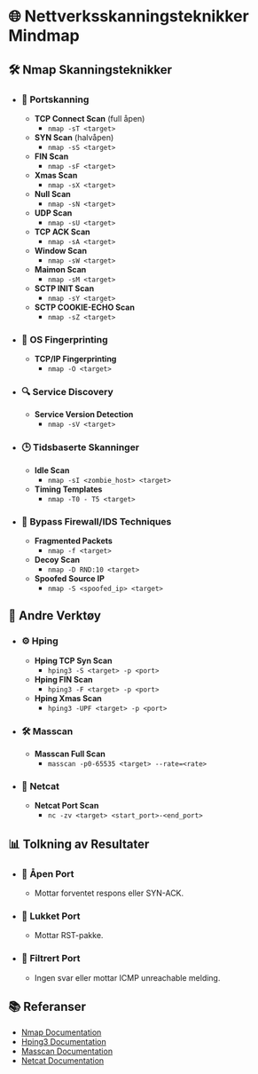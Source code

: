 # 🌐 Nettverksskanningsteknikker Mindmap

## 🛠️ Nmap Skanningsteknikker
- ### 🔎 Portskanning
  - **TCP Connect Scan** (full åpen)
    - `nmap -sT <target>`
  - **SYN Scan** (halvåpen)
    - `nmap -sS <target>`
  - **FIN Scan**
    - `nmap -sF <target>`
  - **Xmas Scan**
    - `nmap -sX <target>`
  - **Null Scan**
    - `nmap -sN <target>`
  - **UDP Scan**
    - `nmap -sU <target>`
  - **TCP ACK Scan**
    - `nmap -sA <target>`
  - **Window Scan**
    - `nmap -sW <target>`
  - **Maimon Scan**
    - `nmap -sM <target>`
  - **SCTP INIT Scan**
    - `nmap -sY <target>`
  - **SCTP COOKIE-ECHO Scan**
    - `nmap -sZ <target>`

- ### 🔄 OS Fingerprinting
  - **TCP/IP Fingerprinting**
    - `nmap -O <target>`

- ### 🔍 Service Discovery
  - **Service Version Detection**
    - `nmap -sV <target>`

- ### 🕒 Tidsbaserte Skanninger
  - **Idle Scan**
    - `nmap -sI <zombie_host> <target>`
  - **Timing Templates**
    - `nmap -T0 - T5 <target>`

- ### 🚀 Bypass Firewall/IDS Techniques
  - **Fragmented Packets**
    - `nmap -f <target>`
  - **Decoy Scan**
    - `nmap -D RND:10 <target>`
  - **Spoofed Source IP**
    - `nmap -S <spoofed_ip> <target>`

## 🔧 Andre Verktøy
- ### ⚙️ Hping
  - **Hping TCP Syn Scan**
    - `hping3 -S <target> -p <port>`
  - **Hping FIN Scan**
    - `hping3 -F <target> -p <port>`
  - **Hping Xmas Scan**
    - `hping3 -UPF <target> -p <port>`

- ### 🛠️ Masscan
  - **Masscan Full Scan**
    - `masscan -p0-65535 <target> --rate=<rate>`

- ### 🔧 Netcat
  - **Netcat Port Scan**
    - `nc -zv <target> <start_port>-<end_port>`

## 📊 Tolkning av Resultater
- ### 📗 Åpen Port
  - Mottar forventet respons eller SYN-ACK.
- ### 📕 Lukket Port
  - Mottar RST-pakke.
- ### 📙 Filtrert Port
  - Ingen svar eller mottar ICMP unreachable melding.

## 📚 Referanser
- [Nmap Documentation](https://nmap.org/docs.html)
- [Hping3 Documentation](http://www.hping.org/documentation.html)
- [Masscan Documentation](https://github.com/robertdavidgraham/masscan)
- [Netcat Documentation](http://nc110.sourceforge.net/)